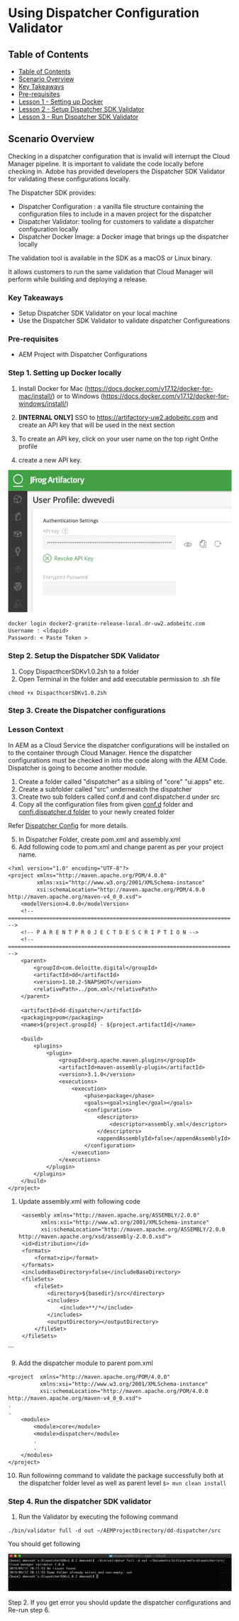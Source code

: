 # Using Dispatcher Configuration Validator

## Table of Contents

  
  - [Table of Contents](#table-of-contents)
  - [Scenario Overview](#scenario-overview)
  - [Key Takeaways](#key-takeaways)
 - [Pre-requisites](#pre-requisites)
  - [Lesson 1 - Setting up Docker](#lesson-1---setting-up-docker)
  - [Lesson 2 - Setup Dispatcher SDK Validator](#lesson-2---setup-dispatcher-sdk-validator)
  - [Lesson 3 - Run Dispatcher SDK Validator](#lesson-3---run-dispatcher-sdk-validator)


## Scenario Overview

Checking in a dispatcher configuration that is invalid will interrupt the Cloud Manager pipeline. It is important to validate the code locally before checking in. Adobe has provided developers the Dispatcher SDK Validator for validating these configurations locally.

The Dispatcher SDK provides:

* Dispatcher Configuration : a vanilla file structure containing the configuration files to include in a maven project for the dispatcher
* Dispatcher Validator: tooling for customers to validate a dispatcher configuration locally
* Dispatcher Docker Image: a Docker image that brings up the dispatcher locally

The validation tool is available in the SDK as a macOS or Linux binary.

It allows customers to run the same validation that Cloud Manager will perform while building and deploying a release.

### Key Takeaways

* Setup Dispatcher SDK Validator on your local machine
* Use the Dispatcher SDK Validator to validate dispatcher Configureations


### Pre-requisites

* AEM Project with Dispatcher Configurations

### Step 1. Setting up Docker locally

1. Install Docker for Mac (https://docs.docker.com/v17.12/docker-for-mac/install/) or to Windows (https://docs.docker.com/v17.12/docker-for-windows/install/)

2. **[INTERNAL ONLY]** SSO to https://artifactory-uw2.adobeitc.com and create an API key that will be used in the next section
3. To create an API key, click on your user name on the top right 
Onthe profile
4. create a new API key. 

![SSO](./sso.jpg)

```
docker login docker2-granite-release-local.dr-uw2.adobeitc.com 
Username : <ldapid>
Password: < Paste Token >

```
### Step 2. Setup the Dispatcher SDK Validator

1. Copy DispacthcerSDKv1.0.2sh to a folder
2. Open Terminal in the folder and add executable permission to .sh file
```
chmod +x DispacthcerSDKv1.0.2sh
```

### Step 3. Create the Dispatcher configurations

### Lesson Context
In AEM as a Cloud Service the dispatcher configurations will be installed on to the container through Cloud Manager. Hence the dispatcher configurations must be checked in into the code along with the AEM Code. Dispatcher is going to become another module.

1. Create a folder called "dispatcher" as a sibling of "core" "ui.apps" etc.
2. Create a subfolder called "src" underneatch the dispatcher
3. Create two sub folders called conf.d and conf.dispatcher.d under src
4. Copy all the configuration files from  given [conf.d](./dispatcher/src/conf.d) folder and [confi.dispatcher.d folder](./dispatcher/src/conf.d) to your newly created folder

Refer [Dispatcher Config](DispatcherConfig.md) for more details.

5. In Dispatcher Folder, create pom.xml and assembly.xml
6. Add following code to pom.xml and change parent as per your project name.

```
<?xml version="1.0" encoding="UTF-8"?>
<project xmlns="http://maven.apache.org/POM/4.0.0"
         xmlns:xsi="http://www.w3.org/2001/XMLSchema-instance"
         xsi:schemaLocation="http://maven.apache.org/POM/4.0.0 http://maven.apache.org/maven-v4_0_0.xsd">
    <modelVersion>4.0.0</modelVersion>
    <!-- ====================================================================== -->
    <!-- P A R E N T P R O J E C T D E S C R I P T I O N -->
    <!-- ====================================================================== -->
    <parent>
        <groupId>com.deloitte.digital</groupId>
        <artifactId>dd</artifactId>
        <version>1.10.2-SNAPSHOT</version>
        <relativePath>../pom.xml</relativePath>
    </parent>
 
    <artifactId>dd-dispatcher</artifactId>
    <packaging>pom</packaging>
    <name>${project.groupId} - ${project.artifactId}</name>
 
    <build>
        <plugins>
            <plugin>
                <groupId>org.apache.maven.plugins</groupId>
                <artifactId>maven-assembly-plugin</artifactId>
                <version>3.1.0</version>
                <executions>
                    <execution>
                        <phase>package</phase>
                        <goals><goal>single</goal></goals>
                        <configuration>
                            <descriptors>
                                <descriptor>assembly.xml</descriptor>
                            </descriptors>
                            <appendAssemblyId>false</appendAssemblyId>
                        </configuration>
                    </execution>
                </executions>
            </plugin>
        </plugins>
    </build>
</project>

```

1. Update assembly.xml with following code
   ```
    <assembly xmlns="http://maven.apache.org/ASSEMBLY/2.0.0"
          xmlns:xsi="http://www.w3.org/2001/XMLSchema-instance"
          xsi:schemaLocation="http://maven.apache.org/ASSEMBLY/2.0.0 http://maven.apache.org/xsd/assembly-2.0.0.xsd">
    <id>distribution</id>
    <formats>
        <format>zip</format>
    </formats>
    <includeBaseDirectory>false</includeBaseDirectory>
    <fileSets>
        <fileSet>
            <directory>${basedir}/src</directory>
            <includes>
                <include>**/*</include>
            </includes>
            <outputDirectory></outputDirectory>
        </fileSet>
    </fileSets>
</assembly>
   ```

9. Add the dispatcher module to parent pom.xml
```
<project  xmlns="http://maven.apache.org/POM/4.0.0"
          xmlns:xsi="http://www.w3.org/2001/XMLSchema-instance"
          xsi:schemaLocation="http://maven.apache.org/POM/4.0.0 http://maven.apache.org/maven-v4_0_0.xsd">
.
.
    <modules>
        <module>core</module>
        <module>dispatcher</module>
        .
        .
    </modules>
</project>

```
10.  Run followinng command to validate the package successfully both at the dispatcher folder level as well as parent level
    ```
    $> mvn clean install
    ```


### Step 4. Run the dispatcher SDK validator

1. Run the Validator by executing the following command

```
./bin/validator full -d out ~/AEMProjectDirectory/dd-dispatcher/src

```

You should get following 

![Terminal Output](validator-terminal.jpeg)

Step 2. If you get error you should update the dispatcher configurations and Re-run step 6.
